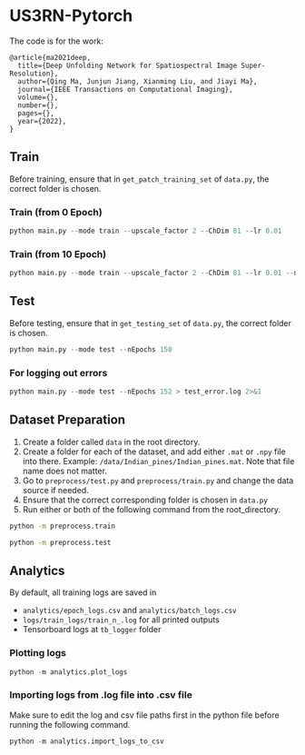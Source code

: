 # US3RN-Pytorch
The code is for the work:

```
@article{ma2021deep,
  title={Deep Unfolding Network for Spatiospectral Image Super-Resolution},
  author={Qing Ma, Junjun Jiang, Xianming Liu, and Jiayi Ma},
  journal={IEEE Transactions on Computational Imaging},
  volume={},
  number={},
  pages={},
  year={2022},
}
```



## Train
Before training, ensure that in `get_patch_training_set` of `data.py`, the correct folder is chosen.

### Train (from 0 Epoch)
```python
python main.py --mode train --upscale_factor 2 --ChDim 81 --lr 0.01
```

### Train (from 10 Epoch)
```python
python main.py --mode train --upscale_factor 2 --ChDim 81 --lr 0.01 --nEpochs 10
```


## Test
Before testing, ensure that in `get_testing_set` of `data.py`, the correct folder is chosen.

```python
python main.py --mode test --nEpochs 150
```


### For logging out errors
```python
python main.py --mode test --nEpochs 152 > test_error.log 2>&1
```

## Dataset Preparation
1. Create a folder called `data` in the root directory.
2. Create a folder for each of the dataset, and add either `.mat` or `.npy` file into there.
Example: `/data/Indian_pines/Indian_pines.mat`. Note that file name does not matter.
3. Go to `preprocess/test.py` and `preprocess/train.py` and change the data source if needed. 
4. Ensure that the correct corresponding folder is chosen in `data.py`
5. Run either or both of the following command from the root_directory.
```bash
python -m preprocess.train
```


```bash
python -m preprocess.test
```


## Analytics
By default, all training logs are saved in
- `analytics/epoch_logs.csv` and `analytics/batch_logs.csv`
- `logs/train_logs/train_n_.log` for all printed outputs
- Tensorboard logs at `tb_logger` folder

### Plotting logs
```python
python -m analytics.plot_logs
```

### Importing logs from .log file into .csv file
Make sure to edit the log and csv file paths first in the python file before running the following command.

```python
python -m analytics.import_logs_to_csv
```


